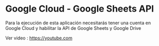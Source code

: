 
# Google Cloud - Google Sheets API

Para la ejecución de esta aplicación necesitarás tener una cuenta
en Google Cloud y habilitar la API de Google Sheets y Google Drive

Ver video : https://youtube.com
